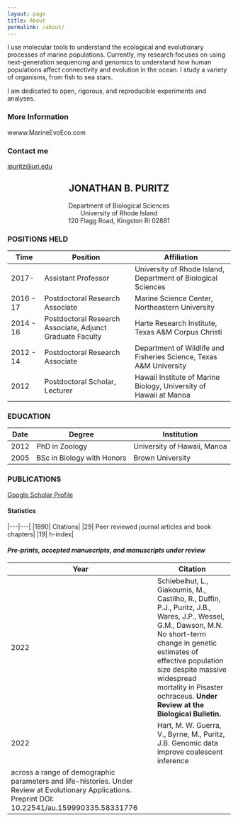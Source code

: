 ```yaml
---
layout: page
title: About
permalink: /about/
---
```


I use molecular tools to understand the ecological and evolutionary processes of marine populations. Currently, my research focuses on using next-generation sequencing and genomics to understand how human populations affect connectivity and evolution in the ocean. I study a variety of organisms, from fish to sea stars.

I am dedicated to open, rigorous, and reproducible experiments and analyses.

### More Information

wwww.MarineEvoEco.com

### Contact me

[jpuritz@uri.edu](mailto:jpuritz@uri.edu)


## <center>JONATHAN B. PURITZ</center>
<center>Department of Biological Sciences</center>
<center>University of Rhode Island</center>
<center>120 Flagg Road, Kingston RI 02881</center>


### POSITIONS HELD

Time|Position| Affiliation
--|--|--
2017-	| Assistant Professor | University of Rhode Island, Department of Biological Sciences
2016 - 17 		| Postdoctoral Research Associate | Marine Science Center, Northeastern University
2014 - 16	| Postdoctoral Research Associate, Adjunct Graduate Faculty | Harte Research Institute, Texas A&M Corpus Christi
2012 - 14	| Postdoctoral Research Associate | Department of Wildlife and Fisheries Science, Texas A&M University
2012 		| Postdoctoral Scholar, Lecturer | Hawaii Institute of Marine Biology, University of Hawaii at Manoa


### EDUCATION

Date|Degree| Institution
--|--|--
2012 |	PhD in Zoology | University of Hawaii, Manoa|
2005 |	BSc in Biology with Honors| Brown University|



### PUBLICATIONS 

[Google Scholar Profile](https://scholar.google.com/citations?user=l3CNKC4AAAAJ&hl=en&oi=ao)

#### Statistics
|---|---|
|1890| Citations|
|29| Peer reviewed journal articles and book chapters|
|19| h-index|

#### *Pre-prints, accepted manuscripts, and manuscripts under review*

|Year|Citation|
|---|------|
|2022|Schiebelhut, L., Giakoumis, M., Castilho, R., Duffin, P.J., Puritz, J.B., Wares, J.P., Wessel, G.M., Dawson, M.N.  No short-term change in genetic estimates of effective population size despite massive widespread mortality in Pisaster ochraceus.  **Under Review at the Biological Bulletin.** |
|2022| Hart, M. W. Guerra, V., Byrne, M., Puritz, J.B.  Genomic data improve coalescent inference 
across a range of demographic parameters and life-histories. Under Review at Evolutionary Applications.  Preprint DOI: 10.22541/au.159990335.58331776 | 


